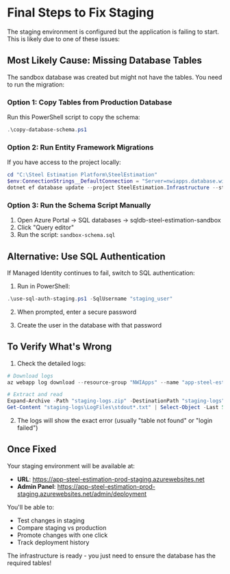# Final Steps to Fix Staging

The staging environment is configured but the application is failing to start. This is likely due to one of these issues:

## Most Likely Cause: Missing Database Tables

The sandbox database was created but might not have the tables. You need to run the migration:

### Option 1: Copy Tables from Production Database
Run this PowerShell script to copy the schema:
```powershell
.\copy-database-schema.ps1
```

### Option 2: Run Entity Framework Migrations
If you have access to the project locally:
```powershell
cd "C:\Steel Estimation Platform\SteelEstimation"
$env:ConnectionStrings__DefaultConnection = "Server=nwiapps.database.windows.net;Database=sqldb-steel-estimation-sandbox;User Id=YOUR_ADMIN;Password=YOUR_PASSWORD;"
dotnet ef database update --project SteelEstimation.Infrastructure --startup-project SteelEstimation.Web
```

### Option 3: Run the Schema Script Manually
1. Open Azure Portal → SQL databases → sqldb-steel-estimation-sandbox
2. Click "Query editor"
3. Run the script: `sandbox-schema.sql`

## Alternative: Use SQL Authentication

If Managed Identity continues to fail, switch to SQL authentication:

1. Run in PowerShell:
```powershell
.\use-sql-auth-staging.ps1 -SqlUsername "staging_user"
```

2. When prompted, enter a secure password

3. Create the user in the database with that password

## To Verify What's Wrong

1. Check the detailed logs:
```powershell
# Download logs
az webapp log download --resource-group "NWIApps" --name "app-steel-estimation-prod" --slot "staging" --log-file "staging-logs.zip"

# Extract and read
Expand-Archive -Path "staging-logs.zip" -DestinationPath "staging-logs" -Force
Get-Content "staging-logs\LogFiles\stdout*.txt" | Select-Object -Last 50
```

2. The logs will show the exact error (usually "table not found" or "login failed")

## Once Fixed

Your staging environment will be available at:
- **URL**: https://app-steel-estimation-prod-staging.azurewebsites.net
- **Admin Panel**: https://app-steel-estimation-prod-staging.azurewebsites.net/admin/deployment

You'll be able to:
- Test changes in staging
- Compare staging vs production
- Promote changes with one click
- Track deployment history

The infrastructure is ready - you just need to ensure the database has the required tables!